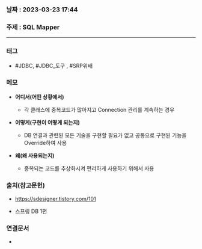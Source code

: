### 날짜 : 2023-03-23 17:44
### 주제 : SQL Mapper
---
### 태그
* #JDBC, #JDBC_도구 , #SRP위배

### 메모
* **어디서(어떤 상황에서)**
	* 각 클래스에 중복코드가 많아지고 Connection 관리를 계속하는 경우
	
* **어떻게(구현이 어떻게 되는지)**
	* DB 연결과 관련된 모든 기술을 구현할 필요가 없고 공통으로 구현된 기능을 Override하여 사용

* **왜(왜 사용되는지)**
	* 중복되는 코드를 추상화시켜 편리하게 사용하기 위해서 사용

### 출처(참고문헌)
-  https://sdesigner.tistory.com/101
* 스프링 DB 1편

### 연결문서
- 
